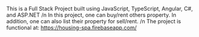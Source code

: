 This is a Full Stack Project built using JavaScript, TypeScript, Angular, C#, and ASP.NET /n
In this project, one can buy/rent others property. In addition, one can also list their property for sell/rent. /n
The project is functional at: https://housing-spa.firebaseapp.com/
